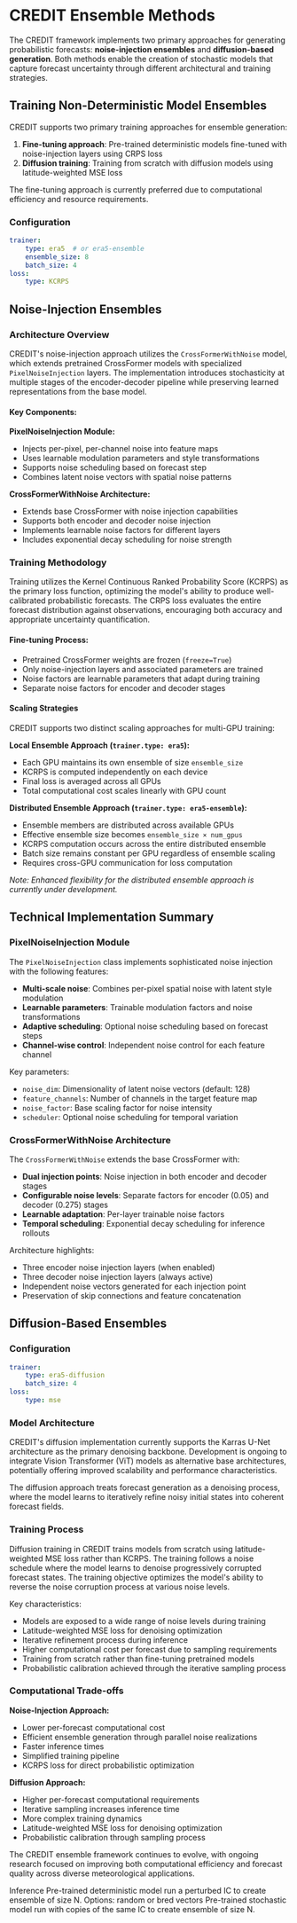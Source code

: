 # CREDIT Ensemble Methods

The CREDIT framework implements two primary approaches for generating probabilistic forecasts: **noise-injection ensembles** and **diffusion-based generation**. Both methods enable the creation of stochastic models that capture forecast uncertainty through different architectural and training strategies.

## Training Non-Deterministic Model Ensembles

CREDIT supports two primary training approaches for ensemble generation:

1. **Fine-tuning approach**: Pre-trained deterministic models fine-tuned with noise-injection layers using CRPS loss
2. **Diffusion training**: Training from scratch with diffusion models using latitude-weighted MSE loss

The fine-tuning approach is currently preferred due to computational efficiency and resource requirements.

### Configuration

```yaml
trainer:
    type: era5  # or era5-ensemble
    ensemble_size: 8
    batch_size: 4
loss:
    type: KCRPS
```

## Noise-Injection Ensembles

### Architecture Overview

CREDIT's noise-injection approach utilizes the `CrossFormerWithNoise` model, which extends pretrained CrossFormer models with specialized `PixelNoiseInjection` layers. The implementation introduces stochasticity at multiple stages of the encoder-decoder pipeline while preserving learned representations from the base model.

#### Key Components:

**PixelNoiseInjection Module:**
- Injects per-pixel, per-channel noise into feature maps
- Uses learnable modulation parameters and style transformations
- Supports noise scheduling based on forecast step
- Combines latent noise vectors with spatial noise patterns

**CrossFormerWithNoise Architecture:**
- Extends base CrossFormer with noise injection capabilities
- Supports both encoder and decoder noise injection
- Implements learnable noise factors for different layers
- Includes exponential decay scheduling for noise strength

### Training Methodology

Training utilizes the Kernel Continuous Ranked Probability Score (KCRPS) as the primary loss function, optimizing the model's ability to produce well-calibrated probabilistic forecasts. The CRPS loss evaluates the entire forecast distribution against observations, encouraging both accuracy and appropriate uncertainty quantification.

#### Fine-tuning Process:
- Pretrained CrossFormer weights are frozen (`freeze=True`)
- Only noise-injection layers and associated parameters are trained
- Noise factors are learnable parameters that adapt during training
- Separate noise factors for encoder and decoder stages

#### Scaling Strategies

CREDIT supports two distinct scaling approaches for multi-GPU training:

**Local Ensemble Approach (`trainer.type: era5`):**
- Each GPU maintains its own ensemble of size `ensemble_size`
- KCRPS is computed independently on each device
- Final loss is averaged across all GPUs
- Total computational cost scales linearly with GPU count

**Distributed Ensemble Approach (`trainer.type: era5-ensemble`):**
- Ensemble members are distributed across available GPUs
- Effective ensemble size becomes `ensemble_size × num_gpus`
- KCRPS computation occurs across the entire distributed ensemble
- Batch size remains constant per GPU regardless of ensemble scaling
- Requires cross-GPU communication for loss computation

*Note: Enhanced flexibility for the distributed ensemble approach is currently under development.*

## Technical Implementation Summary

### PixelNoiseInjection Module

The `PixelNoiseInjection` class implements sophisticated noise injection with the following features:

- **Multi-scale noise**: Combines per-pixel spatial noise with latent style modulation
- **Learnable parameters**: Trainable modulation factors and noise transformations
- **Adaptive scheduling**: Optional noise scheduling based on forecast steps
- **Channel-wise control**: Independent noise control for each feature channel

Key parameters:
- `noise_dim`: Dimensionality of latent noise vectors (default: 128)
- `feature_channels`: Number of channels in the target feature map
- `noise_factor`: Base scaling factor for noise intensity
- `scheduler`: Optional noise scheduling for temporal variation

### CrossFormerWithNoise Architecture

The `CrossFormerWithNoise` extends the base CrossFormer with:

- **Dual injection points**: Noise injection in both encoder and decoder stages
- **Configurable noise levels**: Separate factors for encoder (0.05) and decoder (0.275) stages
- **Learnable adaptation**: Per-layer trainable noise factors
- **Temporal scheduling**: Exponential decay scheduling for inference rollouts

Architecture highlights:
- Three encoder noise injection layers (when enabled)
- Three decoder noise injection layers (always active)
- Independent noise vectors generated for each injection point
- Preservation of skip connections and feature concatenation

## Diffusion-Based Ensembles

### Configuration

```yaml
trainer:
    type: era5-diffusion
    batch_size: 4
loss:
    type: mse
```

### Model Architecture

CREDIT's diffusion implementation currently supports the Karras U-Net architecture as the primary denoising backbone. Development is ongoing to integrate Vision Transformer (ViT) models as alternative base architectures, potentially offering improved scalability and performance characteristics.

The diffusion approach treats forecast generation as a denoising process, where the model learns to iteratively refine noisy initial states into coherent forecast fields.

### Training Process

Diffusion training in CREDIT trains models from scratch using latitude-weighted MSE loss rather than KCRPS. The training follows a noise schedule where the model learns to denoise progressively corrupted forecast states. The training objective optimizes the model's ability to reverse the noise corruption process at various noise levels.

Key characteristics:
- Models are exposed to a wide range of noise levels during training
- Latitude-weighted MSE loss for denoising optimization
- Iterative refinement process during inference
- Higher computational cost per forecast due to sampling requirements
- Training from scratch rather than fine-tuning pretrained models
- Probabilistic calibration achieved through the iterative sampling process

### Computational Trade-offs

**Noise-Injection Approach:**
- Lower per-forecast computational cost
- Efficient ensemble generation through parallel noise realizations
- Faster inference times
- Simplified training pipeline
- KCRPS loss for direct probabilistic optimization

**Diffusion Approach:**
- Higher per-forecast computational requirements
- Iterative sampling increases inference time
- More complex training dynamics
- Latitude-weighted MSE loss for denoising optimization
- Probabilistic calibration through sampling process


The CREDIT ensemble framework continues to evolve, with ongoing research focused on improving both computational efficiency and forecast quality across diverse meteorological applications.

Inference
Pre-trained deterministic model run a perturbed IC to create ensemble of size N. Options: random or bred vectors
Pre-trained stochastic model run with copies of the same IC to create ensemble of size N.
